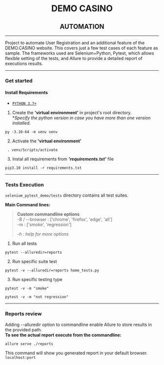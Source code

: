 <div>
    <h1 align="center">DEMO CASINO </h1>
<h2 align="center">AUTOMATION</h2>
<hr/>
    <p> 
        Project to automate User Registration and an additional feature of the DEMO.CASINO website. 
        This covers just a few test cases of each feature as sample. 
        The frameworks used are Selenium+Python, Pytest, which allows flexible setting of the tests, and Allure to 
        provide a detailed report of executions results.
    </p>
</div>
<hr/>

### Get started

#### Install Requirements

- [`PYTHON 3.7+`](https://www.python.org/downloads/) 

1. Create the **'virtual environment'** in project's root directory.  
**Specify the python version in case you have more than one version installed.*

```commandline
py -3.10-64 -m venv venv
```


2. Activate the **'virtual environment'**

```commandline
 . venv/Scripts/activate
```

3. Instal all requirements from ***'requirements.txt'*** file
    
```commandline
pip3.10 install -r requirements.txt
```

---
### Tests Execution

`selenium_pytest_demo/tests` directory contains all test suites.  


**Main Command lines:**

>**Custom commandline options**  
> -B / --browser : ['chrome', 'firefox', 'edge', 'all']  
> -m : ['smoke', 'regression'] 
> 
> *-h : help for more options*

1. Run all tests
```commandline
pytest --alluredir=reports
```  

2. Run specific suite test
```commandline
pytest -v --alluredir=reports home_tests.py
```

3. Run specific testing type  
```commandline
pytest -v -m "smoke"
```
```commandline
pytest -v -m "not regression"
```

---
### Reports review
Adding --alluredir option to commandline enable Allure to store results in the provided path.  
**To see the actual report execute from the commandline:**
```commandline
allure serve ./reports
```
This command will show you generated report in your default browser.  
`localhost:port`